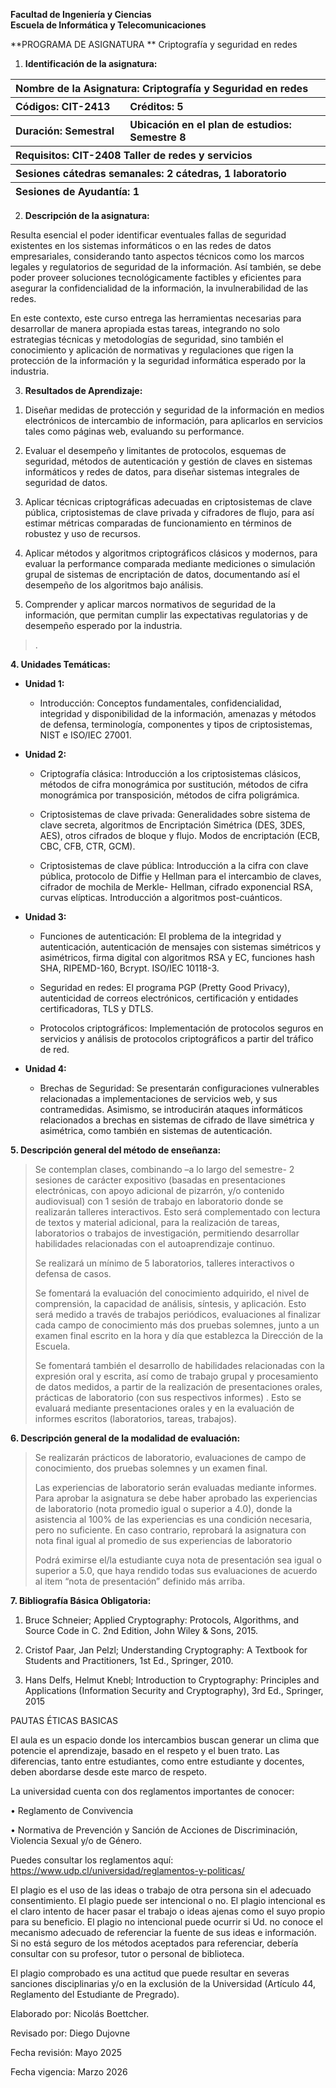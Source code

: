 **Facultad de Ingeniería y Ciencias  
Escuela de Informática y Telecomunicaciones**

**PROGRAMA DE ASIGNATURA  **
Criptografía y seguridad en redes

1.  **Identificación de la asignatura:**

<table>
<colgroup>
<col style="width: 36%" />
<col style="width: 63%" />
</colgroup>
<thead>
<tr>
<th colspan="2" style="text-align: left;">Nombre de la Asignatura:
Criptografía y Seguridad en redes</th>
</tr>
<tr>
<th style="text-align: left;">Códigos: CIT-2413</th>
<th style="text-align: left;">Créditos: 5</th>
</tr>
<tr>
<th style="text-align: left;">Duración: Semestral</th>
<th style="text-align: left;">Ubicación en el plan de estudios: Semestre
8</th>
</tr>
<tr>
<th colspan="2" style="text-align: left;">Requisitos: CIT-2408 Taller de
redes y servicios</th>
</tr>
<tr>
<th colspan="2" style="text-align: left;">Sesiones cátedras semanales: 2
cátedras, 1 laboratorio</th>
</tr>
<tr>
<th colspan="2" style="text-align: left;">Sesiones de Ayudantía: 1</th>
</tr>
</thead>
<tbody>
</tbody>
</table>

2.  **Descripción de la asignatura:**

Resulta esencial el poder identificar eventuales fallas de seguridad
existentes en los sistemas informáticos o en las redes de datos
empresariales, considerando tanto aspectos técnicos como los marcos
legales y regulatorios de seguridad de la información. Así también, se
debe poder proveer soluciones tecnológicamente factibles y eficientes
para asegurar la confidencialidad de la información, la invulnerabilidad
de las redes.

En este contexto, este curso entrega las herramientas necesarias para
desarrollar de manera apropiada estas tareas, integrando no solo
estrategias técnicas y metodologías de seguridad, sino también el
conocimiento y aplicación de normativas y regulaciones que rigen la
protección de la información y la seguridad informática esperado por la
industria.

3.  **Resultados de Aprendizaje:**

<!-- -->

1.  Diseñar medidas de protección y seguridad de la información en
    medios electrónicos de intercambio de información, para aplicarlos
    en servicios tales como páginas web, evaluando su performance.

2.  Evaluar el desempeño y limitantes de protocolos, esquemas de
    seguridad, métodos de autenticación y gestión de claves en sistemas
    informáticos y redes de datos, para diseñar sistemas integrales de
    seguridad de datos.

3.  Aplicar técnicas criptográficas adecuadas en criptosistemas de clave
    pública, criptosistemas de clave privada y cifradores de flujo, para
    así estimar métricas comparadas de funcionamiento en términos de
    robustez y uso de recursos.

4.  Aplicar métodos y algoritmos criptográficos clásicos y modernos,
    para evaluar la performance comparada mediante mediciones o
    simulación grupal de sistemas de encriptación de datos, documentando
    así el desempeño de los algoritmos bajo análisis.

5.  Comprender y aplicar marcos normativos de seguridad de la
    información, que permitan cumplir las expectativas regulatorias y de
    desempeño esperado por la industria.

> .

**4. Unidades Temáticas:**

- **Unidad 1:**

  - Introducción: Conceptos fundamentales, confidencialidad, integridad
    y disponibilidad de la información, amenazas y métodos de defensa,
    terminología, componentes y tipos de criptosistemas, NIST e ISO/IEC
    27001.

- **Unidad 2:**

  - Criptografía clásica: Introducción a los criptosistemas clásicos,
    métodos de cifra monográmica por sustitución, métodos de cifra
    monográmica por transposición, métodos de cifra poligrámica.

  - Criptosistemas de clave privada: Generalidades sobre sistema de
    clave secreta, algoritmos de Encriptación Simétrica (DES, 3DES,
    AES), otros cifrados de bloque y flujo. Modos de encriptación (ECB,
    CBC, CFB, CTR, GCM).

  - Criptosistemas de clave pública: Introducción a la cifra con clave
    pública, protocolo de Diffie y Hellman para el intercambio de
    claves, cifrador de mochila de Merkle- Hellman, cifrado exponencial
    RSA, curvas elípticas. Introducción a algoritmos post-cuánticos.

- **Unidad 3:**

  - Funciones de autenticación: El problema de la integridad y
    autenticación, autenticación de mensajes con sistemas simétricos y
    asimétricos, firma digital con algoritmos RSA y EC, funciones hash
    SHA, RIPEMD-160, Bcrypt. ISO/IEC 10118-3.

  - Seguridad en redes: El programa PGP (Pretty Good Privacy),
    autenticidad de correos electrónicos, certificación y entidades
    certificadoras, TLS y DTLS.

  - Protocolos criptográficos: Implementación de protocolos seguros en
    servicios y análisis de protocolos criptográficos a partir del
    tráfico de red.

- **Unidad 4:**

  - Brechas de Seguridad: Se presentarán configuraciones vulnerables
    relacionadas a implementaciones de servicios web, y sus
    contramedidas. Asimismo, se introducirán ataques informáticos
    relacionados a brechas en sistemas de cifrado de llave simétrica y
    asimétrica, como también en sistemas de autenticación.

**5. Descripción general del método de enseñanza:**

> Se contemplan clases, combinando –a lo largo del semestre- 2 sesiones
> de carácter expositivo (basadas en presentaciones electrónicas, con
> apoyo adicional de pizarrón, y/o contenido audiovisual) con 1 sesión
> de trabajo en laboratorio donde se realizarán talleres interactivos.
> Esto será complementado con lectura de textos y material adicional,
> para la realización de tareas, laboratorios o trabajos de
> investigación, permitiendo desarrollar habilidades relacionadas con el
> autoaprendizaje continuo.
>
> Se realizará un mínimo de 5 laboratorios, talleres interactivos o
> defensa de casos.
>
> Se fomentará la evaluación del conocimiento adquirido, el nivel de
> comprensión, la capacidad de análisis, síntesis, y aplicación. Esto
> será medido a través de trabajos periódicos, evaluaciones al finalizar
> cada campo de conocimiento más dos pruebas solemnes, junto a un examen
> final escrito en la hora y día que establezca la Dirección de la
> Escuela.
>
> Se fomentará también el desarrollo de habilidades relacionadas con la
> expresión oral y escrita, así como de trabajo grupal y procesamiento
> de datos medidos, a partir de la realización de presentaciones orales,
> prácticas de laboratorio (con sus respectivos informes) . Esto se
> evaluará mediante presentaciones orales y en la evaluación de informes
> escritos (laboratorios, tareas, trabajos).

**6. Descripción general de la modalidad de evaluación:**

> Se realizarán prácticos de laboratorio, evaluaciones de campo de
> conocimiento, dos pruebas solemnes y un examen final.
>
> Las experiencias de laboratorio serán evaluadas mediante informes.
> Para aprobar la asignatura se debe haber aprobado las experiencias de
> laboratorio (nota promedio igual o superior a 4.0), donde la
> asistencia al 100% de las experiencias es una condición necesaria,
> pero no suficiente. En caso contrario, reprobará la asignatura con
> nota final igual al promedio de sus experiencias de laboratorio
>
> Podrá eximirse el/la estudiante cuya nota de presentación sea igual o
> superior a 5.0, que haya rendido todas sus evaluaciones de acuerdo al
> item “nota de presentación” definido más arriba.

**7. Bibliografía Básica Obligatoria:**

1.  Bruce Schneier; Applied Cryptography: Protocols, Algorithms, and
    Source Code in C. 2nd Edition, John Wiley & Sons, 2015.

2.  Cristof Paar, Jan Pelzl; Understanding Cryptography: A Textbook for
    Students and Practitioners, 1st Ed., Springer, 2010.

3.  Hans Delfs, Helmut Knebl; Introduction to Cryptography: Principles
    and Applications (Information Security and Cryptography), 3rd Ed.,
    Springer, 2015

PAUTAS ÉTICAS BASICAS

El aula es un espacio donde los intercambios buscan generar un clima que
potencie el aprendizaje, basado en el respeto y el buen trato. Las
diferencias, tanto entre estudiantes, como entre estudiante y docentes,
deben abordarse desde este marco de respeto.

La universidad cuenta con dos reglamentos importantes de conocer:

• Reglamento de Convivencia

• Normativa de Prevención y Sanción de Acciones de Discriminación,
Violencia Sexual y/o de Género.

Puedes consultar los reglamentos aquí:
https://www.udp.cl/universidad/reglamentos-y-politicas/

El plagio es el uso de las ideas o trabajo de otra persona sin el
adecuado consentimiento. El plagio puede ser intencional o no. El plagio
intencional es el claro intento de hacer pasar el trabajo o ideas ajenas
como el suyo propio para su beneficio. El plagio no intencional puede
ocurrir si Ud. no conoce el mecanismo adecuado de referenciar la fuente
de sus ideas e información. Si no está seguro de los métodos aceptados
para referenciar, debería consultar con su profesor, tutor o personal de
biblioteca.

El plagio comprobado es una actitud que puede resultar en severas
sanciones disciplinarias y/o en la exclusión de la Universidad (Artículo
44, Reglamento del Estudiante de Pregrado).

Elaborado por: Nicolás Boettcher.

Revisado por: Diego Dujovne

Fecha revisión: Mayo 2025

Fecha vigencia: Marzo 2026
